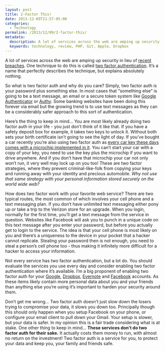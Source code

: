 ```yaml
---
layout: post
title: 2-Factor This!
date: 2013-12-09T21:57-05:00
categories:
  - Technology
permalink: /2013/12/09/2-factor-this/
metadata:
  description: A lot of services across the web are amping up security in lieu of recent breaches.
  keywords: technology, review, PHP, Git, Apple, Dropbox
---
```

A lot of services across the web are amping up security in lieu of [recent breaches](http://abcnews.go.com/Technology/hacker-group-stole-million-stolen-facebook-google-passwords/story?id=21109910). One technique to do this is called [two factor authentication](https://help.github.com/articles/about-two-factor-authentication). It’s a name that perfectly describes the technique, but explains absolutely nothing.

So what is two factor auth and why do you care? Simply, two factor auth is your password plus something else. In most cases that “something else” is going to be a text message, an email or a secure token system like [Google Authenticator](https://itunes.apple.com/us/app/google-authenticator/id388497605) or [Authy](https://www.authy.com). Some banking websites have been doing this forever via email but the growing trend is to use text messages as they can be a considerably safer approach to this sort of authentication.

Here’s the thing to keep in mind… You are most likely already doing two factor auth in your life - you just don’t think of it like that. If you have a safety deposit box for example, it takes two keys to unlock it. Without both sets your birth certificate isn’t going to see the light of day. If you’ve bought a car recently you’re also using two factor auth as [every car key these days comes with a microchip implemented in it](http://en.wikipedia.org/wiki/Transponder_car_key). You can’t start your car with a copy of your key, you need to use the key plus the microchip if you want to drive anywhere. And if you don’t have that microchip your car not only won’t run, it very well may lock up on you too! These are two factor strategies, where they prevent criminal-like-folk from copying your keys and running away with your identity and precious automobile. _Why not use that same strategy with your personal information stored securely on the world wide web?_

How does two factor work with your favorite web service? There are two typical routes, the most common of which involves your cell phone and a text messaging plan. If you don’t have unlimited text messaging either pony up or take a trip to the Verizon store for an upgrade. When you login, normally for the first time, you’ll get a text message from the service in question. Websites like Facebook will ask you to punch in a unique code on this text message after you enter your password, but before you actually get to login to the service. The idea is that your cell phone is most likely on you and there’s a uniqueness to the device in your pocket that a hacker cannot replicate. Stealing your password then is not enough, you need to steal a person’s cell phone too - thus making it infinitely more difficult for a hacker to access your information.

Not every service has two factor authentication, but a lot do. You should evaluate the services you use every day and consider enabling two factor authentication where it’s available. I’m a big proponent of enabling two factor auth for your [Google](http://www.google.com/landing/2step/), [Dropbox](https://www.dropbox.com/help/363/en), [Evernote](http://blog.evernote.com/blog/2013/10/04/two-step-verification-available-to-all-users/) and [Facebook](https://www.facebook.com/note.php?note_id=10150172618258920) accounts. As these items likely contain more personal data about you and your friends than anything else you’re using it’s important to harden your security around them.

Don’t get me wrong… Two factor auth doesn’t just slow down the losers trying to compromise your data, it slows you down too. Principally though this should only happen when you setup Facebook on your phone, or configure your email client to pull down your Gmail. Your setup is slower, but your data is safer. In my opinion this is a fair trade considering what is at stake. One other thing to keep in mind… **These services don’t do two factor auth for their sake.** It actually costs them money to run, with almost no return on the investment! Two factor auth is a service for you, to protect your data and keep you, your family and friends safe.
